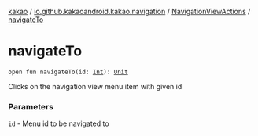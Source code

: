 [kakao](../../index.md) / [io.github.kakaoandroid.kakao.navigation](../index.md) / [NavigationViewActions](index.md) / [navigateTo](./navigate-to.md)

# navigateTo

`open fun navigateTo(id: `[`Int`](https://kotlinlang.org/api/latest/jvm/stdlib/kotlin/-int/index.html)`): `[`Unit`](https://kotlinlang.org/api/latest/jvm/stdlib/kotlin/-unit/index.html)

Clicks on the navigation view menu item with given id

### Parameters

`id` - Menu id to be navigated to